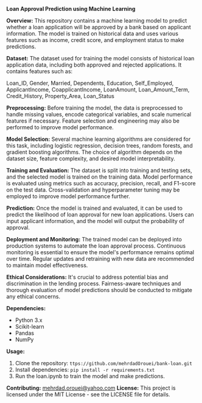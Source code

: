 **Loan Approval Prediction using Machine Learning**

**Overview:**
This repository contains a machine learning model to predict whether a loan application will be approved by a bank based on applicant information. The model is trained on historical data and uses various features such as income, credit score, and employment status to make predictions.

**Dataset:**
The dataset used for training the model consists of historical loan application data, including both approved and rejected applications. It contains features such as:

Loan_ID,
Gender,
Married,
Dependents,
Education,
Self_Employed,
ApplicantIncome,
CoapplicantIncome,
LoanAmount,
Loan_Amount_Term,
Credit_History,
Property_Area,
Loan_Status


**Preprocessing:**
Before training the model, the data is preprocessed to handle missing values, encode categorical variables, and scale numerical features if necessary. Feature selection and engineering may also be performed to improve model performance.

**Model Selection:**
Several machine learning algorithms are considered for this task, including logistic regression, decision trees, random forests, and gradient boosting algorithms. The choice of algorithm depends on the dataset size, feature complexity, and desired model interpretability.

**Training and Evaluation:**
The dataset is split into training and testing sets, and the selected model is trained on the training data. Model performance is evaluated using metrics such as accuracy, precision, recall, and F1-score on the test data. Cross-validation and hyperparameter tuning may be employed to improve model performance further.

**Prediction:**
Once the model is trained and evaluated, it can be used to predict the likelihood of loan approval for new loan applications. Users can input applicant information, and the model will output the probability of approval.

**Deployment and Monitoring:**
The trained model can be deployed into production systems to automate the loan approval process. Continuous monitoring is essential to ensure the model's performance remains optimal over time. Regular updates and retraining with new data are recommended to maintain model effectiveness.

**Ethical Considerations:**
It's crucial to address potential bias and discrimination in the lending process. Fairness-aware techniques and thorough evaluation of model predictions should be conducted to mitigate any ethical concerns.

**Dependencies:**
- Python 3.x
- Scikit-learn
- Pandas
- NumPy

**Usage:**
1. Clone the repository: `ttps://github.com/mehrdadOrouei/bank-loan.git`
2. Install dependencies: `pip install -r requirements.txt`
3. Run the loan.ipynb to train the model and make predictions.

**Contributing:**
mehrdad.orouei@yahoo.com
**License:**
This project is licensed under the MIT License - see the LICENSE file for details.
